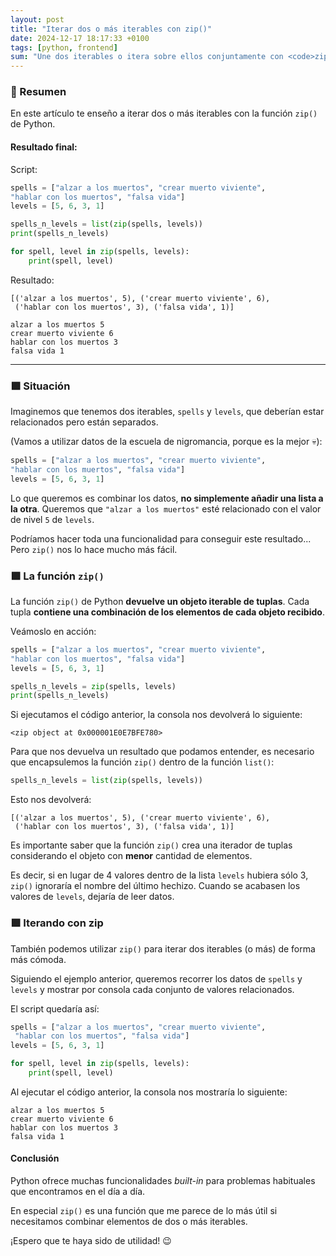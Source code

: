 ```yaml
---
layout: post
title: "Iterar dos o más iterables con zip()"
date: 2024-12-17 18:17:33 +0100
tags: [python, frontend]
sum: "Une dos iterables o itera sobre ellos conjuntamente con <code>zip()</code>."
---
```


### 📌 Resumen

En este artículo te enseño a iterar dos o más iterables con la función `zip()` de Python.

#### Resultado final:

Script:

```python
spells = ["alzar a los muertos", "crear muerto viviente",
"hablar con los muertos", "falsa vida"]
levels = [5, 6, 3, 1]

spells_n_levels = list(zip(spells, levels))
print(spells_n_levels)

for spell, level in zip(spells, levels):
	print(spell, level)
```

Resultado:

```shell
[('alzar a los muertos', 5), ('crear muerto viviente', 6),
 ('hablar con los muertos', 3), ('falsa vida', 1)]

alzar a los muertos 5
crear muerto viviente 6
hablar con los muertos 3
falsa vida 1
```

---

### 🟪 Situación

Imaginemos que tenemos dos iterables, `spells` y `levels`, que deberían estar relacionados pero están separados.

(Vamos a utilizar datos de la escuela de nigromancia, porque es la mejor 💀):

```python
spells = ["alzar a los muertos", "crear muerto viviente",
"hablar con los muertos", "falsa vida"]
levels = [5, 6, 3, 1]
```

Lo que queremos es combinar los datos, **no simplemente añadir una lista a la otra**. Queremos que `"alzar a los muertos"` esté relacionado con el valor de nivel `5` de `levels`.

Podríamos hacer toda una funcionalidad para conseguir este resultado... Pero `zip()` nos lo hace mucho más fácil.

### 🟪 La función `zip()`

La función `zip()` de Python **devuelve un objeto iterable de tuplas**.
Cada tupla **contiene una combinación de los elementos de cada objeto recibido**.

Veámoslo en acción:

```python
spells = ["alzar a los muertos", "crear muerto viviente",
"hablar con los muertos", "falsa vida"]
levels = [5, 6, 3, 1]

spells_n_levels = zip(spells, levels)
print(spells_n_levels)
```

Si ejecutamos el código anterior, la consola nos devolverá lo siguiente:

```shell
<zip object at 0x000001E0E7BFE780>
```

Para que nos devuelva un resultado que podamos entender, es necesario que encapsulemos la función `zip()` dentro de la función `list()`:

```python
spells_n_levels = list(zip(spells, levels))
```

Esto nos devolverá:

```shell
[('alzar a los muertos', 5), ('crear muerto viviente', 6),
 ('hablar con los muertos', 3), ('falsa vida', 1)]
```

Es importante saber que la función `zip()` crea una iterador de tuplas considerando el objeto con **menor** cantidad de elementos.

Es decir, si en lugar de 4 valores dentro de la lista `levels` hubiera sólo 3, `zip()` ignoraría el nombre del último hechizo. Cuando se acabasen los valores de `levels`, dejaría de leer datos.

### 🟪 Iterando con zip

También podemos utilizar `zip()` para iterar dos iterables (o más) de forma más cómoda.

Siguiendo el ejemplo anterior, queremos recorrer los datos de `spells` y `levels` y mostrar por consola cada conjunto de valores relacionados.

El script quedaría así:

```python
spells = ["alzar a los muertos", "crear muerto viviente",
 "hablar con los muertos", "falsa vida"]
levels = [5, 6, 3, 1]

for spell, level in zip(spells, levels):
	print(spell, level)
```

Al ejecutar el código anterior, la consola nos mostraría lo siguiente:

```shell
alzar a los muertos 5
crear muerto viviente 6
hablar con los muertos 3
falsa vida 1
```

#### Conclusión

Python ofrece muchas funcionalidades _built-in_ para problemas habituales que encontramos en el día a día.

En especial `zip()` es una función que me parece de lo más útil si necesitamos combinar elementos de dos o más iterables.

¡Espero que te haya sido de utilidad! 😉
